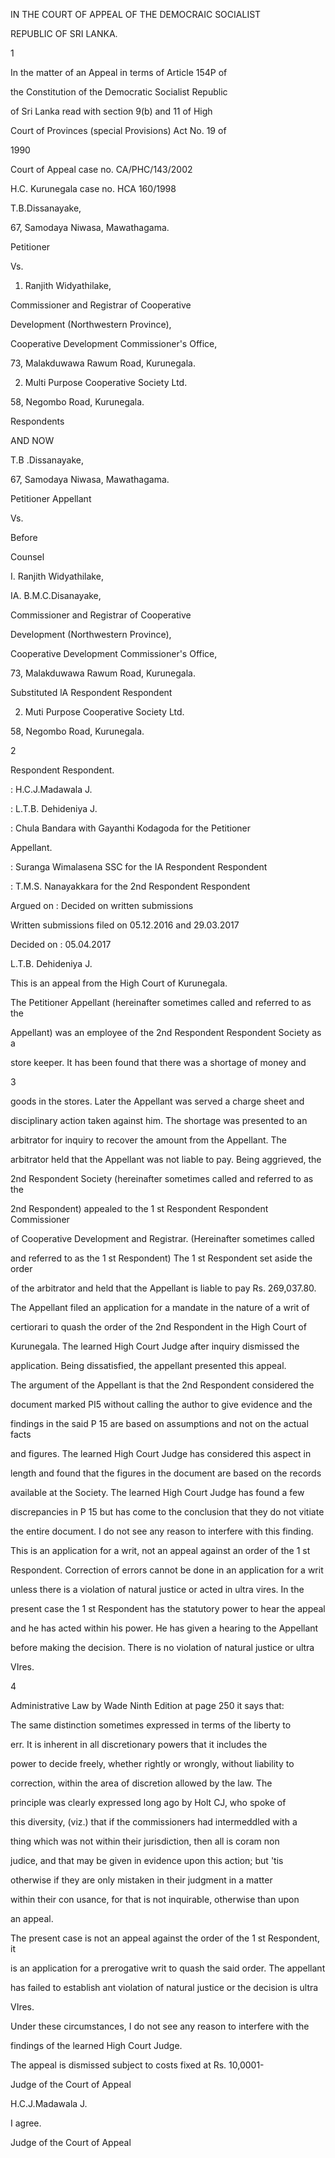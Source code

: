 IN THE COURT OF APPEAL OF THE DEMOCRAIC SOCIALIST

REPUBLIC OF SRI LANKA.

1

In the matter of an Appeal in terms of Article 154P of

the Constitution of the Democratic Socialist Republic

of Sri Lanka read with section 9(b) and 11 of High

Court of Provinces (special Provisions) Act No. 19 of

1990

Court of Appeal case no. CA/PHC/143/2002

H.C. Kurunegala case no. HCA 160/1998

T.B.Dissanayake,

67, Samodaya Niwasa, Mawathagama.

Petitioner

Vs.

1. Ranjith Widyathilake,

Commissioner and Registrar of Cooperative

Development (Northwestern Province),

Cooperative Development Commissioner's Office,

73, Malakduwawa Rawum Road, Kurunegala.

2. Multi Purpose Cooperative Society Ltd.

58, Negombo Road, Kurunegala.

Respondents

AND NOW

T.B .Dissanayake,

67, Samodaya Niwasa, Mawathagama.

Petitioner Appellant

Vs.

Before

Counsel

I. Ranjith Widyathilake,

IA. B.M.C.Disanayake,

Commissioner and Registrar of Cooperative

Development (Northwestern Province),

Cooperative Development Commissioner's Office,

73, Malakduwawa Rawum Road, Kurunegala.

Substituted lA Respondent Respondent

2. Muti Purpose Cooperative Society Ltd.

58, Negombo Road, Kurunegala.

2

Respondent Respondent.

: H.C.J.Madawala J.

: L.T.B. Dehideniya J.

: Chula Bandara with Gayanthi Kodagoda for the Petitioner

Appellant.

: Suranga Wimalasena SSC for the IA Respondent Respondent

: T.M.S. Nanayakkara for the 2nd Respondent Respondent

Argued on : Decided on written submissions

Written submissions filed on 05.12.2016 and 29.03.2017

Decided on : 05.04.2017

L.T.B. Dehideniya J.

This is an appeal from the High Court of Kurunegala.

The Petitioner Appellant (hereinafter sometimes called and referred to as the

Appellant) was an employee of the 2nd Respondent Respondent Society as a

store keeper. It has been found that there was a shortage of money and

3

goods in the stores. Later the Appellant was served a charge sheet and

disciplinary action taken against him. The shortage was presented to an

arbitrator for inquiry to recover the amount from the Appellant. The

arbitrator held that the Appellant was not liable to pay. Being aggrieved, the

2nd Respondent Society (hereinafter sometimes called and referred to as the

2nd Respondent) appealed to the 1 st Respondent Respondent Commissioner

of Cooperative Development and Registrar. (Hereinafter sometimes called

and referred to as the 1 st Respondent) The 1 st Respondent set aside the order

of the arbitrator and held that the Appellant is liable to pay Rs. 269,037.80.

The Appellant filed an application for a mandate in the nature of a writ of

certiorari to quash the order of the 2nd Respondent in the High Court of

Kurunegala. The learned High Court Judge after inquiry dismissed the

application. Being dissatisfied, the appellant presented this appeal.

The argument of the Appellant is that the 2nd Respondent considered the

document marked PI5 without calling the author to give evidence and the

findings in the said P 15 are based on assumptions and not on the actual facts

and figures. The learned High Court Judge has considered this aspect in

length and found that the figures in the document are based on the records

available at the Society. The learned High Court Judge has found a few

discrepancies in P 15 but has come to the conclusion that they do not vitiate

the entire document. I do not see any reason to interfere with this finding.

This is an application for a writ, not an appeal against an order of the 1 st

Respondent. Correction of errors cannot be done in an application for a writ

unless there is a violation of natural justice or acted in ultra vires. In the

present case the 1 st Respondent has the statutory power to hear the appeal

and he has acted within his power. He has given a hearing to the Appellant

before making the decision. There is no violation of natural justice or ultra

VIres.

4

Administrative Law by Wade Ninth Edition at page 250 it says that:

The same distinction sometimes expressed in terms of the liberty to

err. It is inherent in all discretionary powers that it includes the

power to decide freely, whether rightly or wrongly, without liability to

correction, within the area of discretion allowed by the law. The

principle was clearly expressed long ago by Holt CJ, who spoke of

this diversity, (viz.) that if the commissioners had intermeddled with a

thing which was not within their jurisdiction, then all is coram non

judice, and that may be given in evidence upon this action; but 'tis

otherwise if they are only mistaken in their judgment in a matter

within their con usance, for that is not inquirable, otherwise than upon

an appeal.

The present case is not an appeal against the order of the 1 st Respondent, it

is an application for a prerogative writ to quash the said order. The appellant

has failed to establish ant violation of natural justice or the decision is ultra

VIres.

Under these circumstances, I do not see any reason to interfere with the

findings of the learned High Court Judge.

The appeal is dismissed subject to costs fixed at Rs. 10,0001-

Judge of the Court of Appeal

H.C.J.Madawala J.

I agree.

Judge of the Court of Appeal